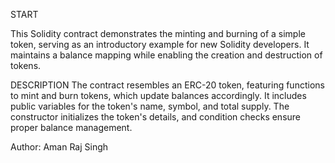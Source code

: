 
START

This Solidity contract demonstrates the minting and burning of a simple token, serving as an introductory example for new Solidity developers. It maintains a balance mapping while enabling the creation and destruction of tokens.


DESCRIPTION
The contract resembles an ERC-20 token, featuring functions to mint and burn tokens, which update balances accordingly. It includes public variables for the token's name, symbol, and total supply. The constructor initializes the token's details, and condition checks ensure proper balance management.

Author: Aman Raj Singh

